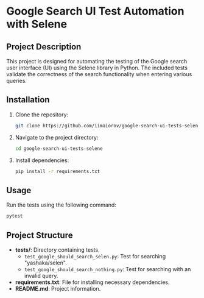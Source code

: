 # Google Search UI Test Automation with Selene

## Project Description

This project is designed for automating the testing of the Google search user interface (UI) using the Selene library in Python. The included tests validate the correctness of the search functionality when entering various queries.

## Installation

1. Clone the repository:
   ```bash
   git clone https://github.com/iimaiorov/google-search-ui-tests-selene .git
   ```
2. Navigate to the project directory:
   ```bash
   cd google-search-ui-tests-selene 
   ```
3. Install dependencies:
   ```bash
   pip install -r requirements.txt
   ```

## Usage

Run the tests using the following command:
```bash
pytest
```

## Project Structure

- **tests/**: Directory containing tests.
  - `test_google_should_search_selen.py`: Test for searching "yashaka/selen".
  - `test_google_should_search_nothing.py`: Test for searching with an invalid query.
- **requirements.txt**: File for installing necessary dependencies.
- **README.md**: Project information.
